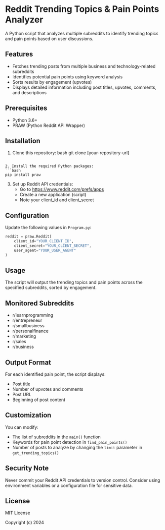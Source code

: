 # Reddit Trending Topics & Pain Points Analyzer

A Python script that analyzes multiple subreddits to identify trending topics and pain points based on user discussions.

## Features

- Fetches trending posts from multiple business and technology-related subreddits
- Identifies potential pain points using keyword analysis
- Sorts results by engagement (upvotes)
- Displays detailed information including post titles, upvotes, comments, and descriptions

## Prerequisites

- Python 3.6+
- PRAW (Python Reddit API Wrapper)

## Installation

1. Clone this repository: 
bash
git clone [your-repository-url]
```

2. Install the required Python packages:
```bash
pip install praw
```

3. Set up Reddit API credentials:
   - Go to https://www.reddit.com/prefs/apps
   - Create a new application (script)
   - Note your client_id and client_secret

## Configuration

Update the following values in `Program.py`:

```python
reddit = praw.Reddit(
    client_id="YOUR_CLIENT_ID",
    client_secret="YOUR_CLIENT_SECRET",
    user_agent="YOUR_USER_AGENT"
)
```

## Usage

The script will output the trending topics and pain points across the specified subreddits, sorted by engagement.

## Monitored Subreddits

- r/learnprogramming
- r/entrepreneur
- r/smallbusiness
- r/personalfinance
- r/marketing
- r/sales
- r/business

## Output Format

For each identified pain point, the script displays:
- Post title
- Number of upvotes and comments
- Post URL
- Beginning of post content

## Customization

You can modify:
- The list of subreddits in the `main()` function
- Keywords for pain point detection in `find_pain_points()`
- Number of posts to analyze by changing the `limit` parameter in `get_trending_topics()`

## Security Note

Never commit your Reddit API credentials to version control. Consider using environment variables or a configuration file for sensitive data.

## License

MIT License

Copyright (c) 2024
